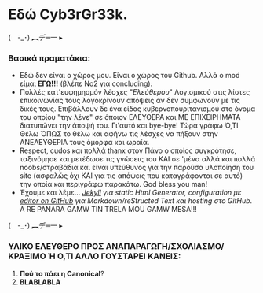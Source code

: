 
# Εδώ Cyb3rGr33k. 


(　-_･) ︻デ═一  ▸

### Βασικά πραματάκια: 

- Εδώ δεν είναι ο χώρος μου. Είναι ο χώρος του Github. Αλλά ο mod είμαι **ΕΓΩ!!!** (βλέπε Νο2 για concluding). 
- Πολλές κατ'ευφημησμόν λέσχες "_Ελεύθερου_" Λογισμικού στις λίστες επικοινωνίας τους λογοκρίνουν απόψεις αν δεν συμφωνούν με τις δικές τους. Επιβάλλουν δε ένα είδος κυβερνοπουριτανισμού στο όνομα του οποίου "την λένε" σε όποιον ΕΛΕΥΘΕΡΑ και ΜΕ ΕΠΙΧΕΙΡΗΜΑΤΑ διατυπώνει την άποψή του. Γι'αυτό και bye-bye! Τώρα γράφω Ό,ΤΙ Θέλω ΌΠΩΣ το θέλω και αφήνω τις λέσχες να πήξουν στην ΑΝΕΛΕΥΘΕΡΙΑ τους όμορφα και ωραία. 
- Respect, cudos και πολλά thanx στον Πάνο ο οποίος συγκρότησε, ταξινόμησε και μετέδωσε τις γνώσεις του ΚΑΙ σε 'μένα αλλά και πολλά noobs/στραβάδια και είναι υπεύθυνος για την παρούσα υλοποίηση του site (ασφαλώς όχι ΚΑΙ για τις απόψεις που καταγράφονται σε αυτό) την οποία και περιγράφω παρακάτω. God bless you man! 
- Έχουμε και λέμε... _[Jekyll](https://jekyllrb.com/) για static Html Generator, configuration με [editor on GitHub](https://github.com/cybergreek/cybergreek.github.io/edit/master/index.md) για Markdown/reStructed Text και hosting στο GitHub_. A RE PANARA GAMW TIN TRELA MOU GAMW MESA!!!



(　-_･) ︻デ═一  ▸

### ΥΛΙΚΟ ΕΛΕΥΘΕΡΟ ΠΡΟΣ ΑΝΑΠΑΡΑΓΩΓΗ/ΣΧΟΛΙΑΣΜΟ/ΚΡΑΞΙΜΟ Ή Ο,ΤΙ ΑΛΛΟ ΓΟΥΣΤΑΡΕΙ ΚΑΝΕΙΣ: 

1. **Πού το πάει η Canonical**? 
2. **BLABLABLA**




